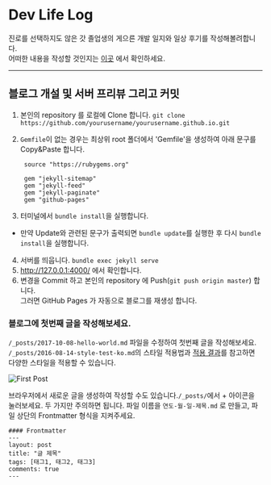 # Dev Life Log

진로를 선택하지도 않은 갓 졸업생의 게으른 개발 일지와 일상 후기를 작성해볼려합니다.   
어떠한 내용을 작성할 것인지는 [이곳](https://lazyyydev.github.io/about/) 에서 확인하세요.

---
## 블로그 개설 및 서버 프리뷰 그리고 커밋

1. 본인의 repository 를 로컬에 Clone 합니다.  `git clone https://github.com/yourusername/yourusername.github.io.git`
2. `Gemfile`이 없는 경우는 최상위 root 폴더에서 'Gemfile'을 생성하여 아래 문구를 Copy&Paste 합니다. 

   ```
    source "https://rubygems.org"

    gem "jekyll-sitemap"
    gem "jekyll-feed"
    gem "jekyll-paginate"
    gem "github-pages"
   ```
3. 터미널에서 `bundle install`을 실행합니다.   
 - 만약 Update와 관련된 문구가 출력되면 `bundle update`를 실행한 후 다시 `bundle install`을 실행합니다.
4. 서버를 띄웁니다. `bundle exec jekyll serve`
5. http://127.0.0.1:4000/ 에서 확인합니다.
6. 변경을 Commit 하고 본인의 repository 에 Push(`git push origin master`) 합니다.   
   그러면 GitHub Pages 가 자동으로 블로그를 재생성 합니다.

### 블로그에 첫번째 글을 작성해보세요.

`/_posts/2017-10-08-hello-world.md` 파일을 수정하여 첫번째 글을 작성해보세요. `/_posts/2016-08-14-style-test-ko.md`의 스타일 적용법과 [적용 결과]((https://aweekj.github.io/kiko-now/style-test-ko/))를 참고하면 다양한 스타일을 적용할 수 있습니다.

![First Post](/images/post-screenshot.png "First Post")

브라우저에서 새로운 글을 생성하여 작성할 수도 있습니다.`/_posts/`에서 + 아이콘을 눌러보세요. 두 가지만 주의하면 됩니다. 파일 이름을 `연도-월-일-제목.md` 로 만들고, 파일 상단의 Frontmatter 형식을 지켜주세요.
```
#### Frontmatter
---
layout: post
title: "글 제목"
tags: [태그1, 태그2, 태그3]
comments: true
---
```
